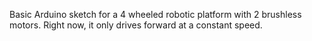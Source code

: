 Basic Arduino sketch for a 4 wheeled robotic platform with 2 brushless motors. Right now, it only drives forward at a constant speed.
